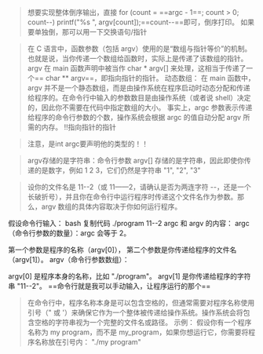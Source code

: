 > 想要实现整体倒序输出，直接
for (count = ==argc - 1==; count > 0; count--)
        printf("%s ", argv[count]);==count--==即可，倒序打印。
如果要单独倒，那可以用一下交换语句/指针

> 在 C 语言中，函数参数（包括 argv）使用的是“数组与指针等价”的机制。也就是说，当你传递一个数组给函数时，实际上是传递了该数组的指针。
argv 在 main 函数声明中被当作 char * argv[] 来处理，这相当于传递了一个== char ** argv==，即指向指针的指针。
动态数组：
在 main 函数中，argv 并不是一个静态数组，而是由操作系统在程序启动时动态分配和传递给程序的。在命令行中输入的参数数目是由操作系统（或者说 shell）决定的，因此你不需要在代码中指定数组的大小。
事实上，argc 参数表示传递给程序的命令行参数的个数，操作系统会根据 argc 的值自动分配 argv 所需的内存。
!!指向指针的指针

> 注意，是int argc要声明他的类型的！！

> argv存储的是字符串：命令行参数 argv[] 存储的是字符串，因此即使你传递的是数字，例如 1 2 3，它们仍然是字符串 "1", "2", "3"

> 设你的文件名是 11--2（或 11——2，请确认是否为两连字符 --，还是一个长破折号），并且你在命令行中运行程序时传递这个文件名作为参数。那么，argv 数组的具体内容取决于你如何运行程序。

假设命令行输入：
bash
复制代码
./program 11--2
argc 和 argv 的内容：
argc（命令行参数的数量）：argc 会等于 2。

第一个参数是程序的名称（argv[0]），
第二个参数是你传递给程序的文件名（argv[1]）。
argv（命令行参数数组）：

argv[0] 是程序本身的名称，比如 "./program"。
argv[1] 是你传递给程序的字符串 "11--2"。
==命令行就是我可以手动输入，让程序运行的那个==

> 在命令行中，程序名称本身是可以包含空格的，但通常需要对程序名称使用引号（" 或 '）来确保它作为一个整体被传递给操作系统。操作系统会将包含空格的字符串视为一个完整的文件名或路径。
示例：
假设你有一个程序名称为 my program，而不是 my_program，如果你想运行它，你需要将程序名称放在引号内：
"./my program"